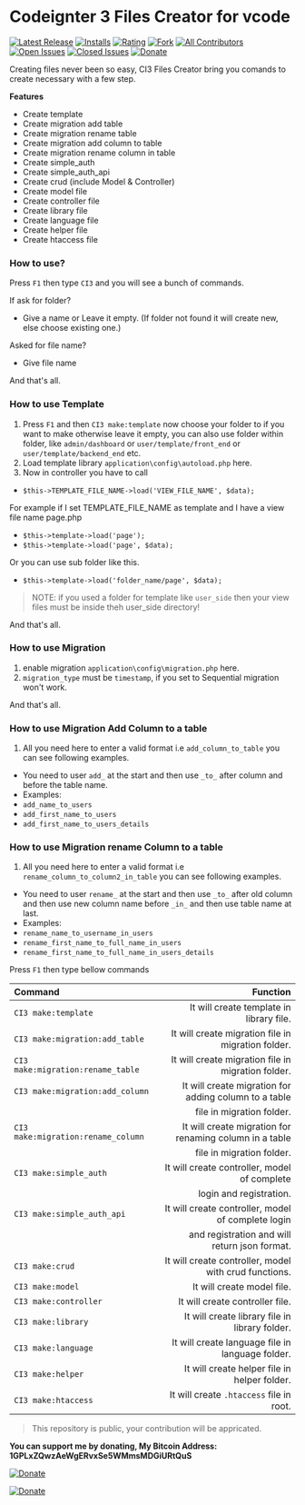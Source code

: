 # Codeignter 3 Files Creator for vcode
[![Latest Release](https://vsmarketplacebadge.apphb.com/version-short/SyedMuradAliShah.codeigniter-3-files-creator.svg)](https://marketplace.visualstudio.com/items?itemName=SyedMuradAliShah.codeigniter-3-files-creator)
[![Installs](https://vsmarketplacebadge.apphb.com/installs-short/SyedMuradAliShah.codeigniter-3-files-creator.svg)](https://marketplace.visualstudio.com/items?itemName=SyedMuradAliShah.codeigniter-3-files-creator)
[![Rating](https://vsmarketplacebadge.apphb.com/rating-short/SyedMuradAliShah.codeigniter-3-files-creator.svg)](https://marketplace.visualstudio.com/items?itemName=SyedMuradAliShah.codeigniter-3-files-creator#review-details)
[![Fork](https://img.shields.io/github/forks/SyedMuradAliShah/codeigniter-3-files-creator.svg)](https://github.com/SyedMuradAliShah/codeigniter-3-files-creator)
[![All Contributors](https://img.shields.io/badge/all_contributors-0-blue.svg?style=flat)](https://github.com/SyedMuradAliShah/codeigniter-3-files-creator#contributors)
[![Open Issues](https://img.shields.io/github/issues-raw/SyedMuradAliShah/codeigniter-3-files-creator.svg?style=flat)](https://github.com/SyedMuradAliShah/codeigniter-3-files-creator/issues?q=is%3Aissue+is%3Aopen)
[![Closed Issues](https://img.shields.io/github/issues-closed-raw/SyedMuradAliShah/codeigniter-3-files-creator.svg?style=flat)](https://github.com/SyedMuradAliShah/codeigniter-3-files-creator/issues?q=is%3Aissue+is%3Aclosed)
[![Donate](https://img.shields.io/liberapay/patrons/SyedMuradAliShah.svg?style=flat)](https://liberapay.com/SyedMuradAliShah/donate)



Creating files never been so easy, CI3 Files Creator bring you comands to create necessary with a few step.

**Features**
- Create template
- Create migration add table
- Create migration rename table
- Create migration add column to table
- Create migration rename column in table
- Create simple_auth
- Create simple_auth_api
- Create crud (include Model & Controller)
- Create model file
- Create controller file
- Create library file
- Create language file
- Create helper file
- Create htaccess file

### How to use?
Press `F1` then type `CI3` and you will see a bunch of commands.

If ask for folder?
- Give a name or Leave it empty. (If folder not found it will create new, else choose existing one.)

Asked for file name?
- Give file name

And that's all.

### How to use Template
1. Press `F1` and then `CI3 make:template` now choose your folder to if you want to make otherwise leave it empty, you can also use folder within folder, like `admin/dashboard` or `user/template/front_end` or `user/template/backend_end` etc.
2. Load template library `application\config\autoload.php` here.
3. Now in controller you have to call 
- `$this->TEMPLATE_FILE_NAME->load('VIEW_FILE_NAME', $data);`

For example if I set TEMPLATE_FILE_NAME as template and I have a view file name page.php
- `$this->template->load('page');`
- `$this->template->load('page', $data);`

Or you can use sub folder like this. 
- `$this->template->load('folder_name/page', $data);`

> NOTE: if you used a folder for template like `user_side` then your view files must be inside theh user_side directory!

And that's all.


### How to use Migration
1. enable migration `application\config\migration.php` here.
2. `migration_type` must be `timestamp`, if you set to Sequential migration won't work.

And that's all.

### How to use Migration Add Column to a table
1. All you need here to enter a valid format i.e `add_column_to_table` you can see following examples.
- You need to user `add_` at the start and then use `_to_` after column and before the table name. 
- Examples:
- `add_name_to_users`
- `add_first_name_to_users`
- `add_first_name_to_users_details`


### How to use Migration rename Column to a table
1. All you need here to enter a valid format i.e `rename_column_to_column2_in_table` you can see following examples.
- You need to user `rename_` at the start and then use `_to_` after old column and then use new column name before `_in_` and then use table name at last. 
- Examples:
- `rename_name_to_username_in_users`
- `rename_first_name_to_full_name_in_users`
- `rename_first_name_to_full_name_in_users_details`


Press `F1` then type bellow commands

| Command                            |                                                Function |
| :--------------------------------- | ------------------------------------------------------: |
| `CI3 make:template`                |                It will create template in library file. |
| `CI3 make:migration:add_table`     |      It will create migration file in migration folder. |
| `CI3 make:migration:rename_table`  |      It will create migration file in migration folder. |
| `CI3 make:migration:add_column`    |   It will create migration for adding column to a table |
|                                    |                               file in migration folder. |
| `CI3 make:migration:rename_column` | It will create migration for renaming column in a table |
|                                    |                               file in migration folder. |
| `CI3 make:simple_auth`             |            It will create controller, model of complete |
|                                    |                                 login and registration. |
| `CI3 make:simple_auth_api`         |      It will create controller, model of complete login |
|                                    |           and registration and will return json format. |
| `CI3 make:crud`                    |   It will create controller, model with crud functions. |
| `CI3 make:model`                   |                              It will create model file. |
| `CI3 make:controller`              |                         It will create controller file. |
| `CI3 make:library`                 |          It will create library file in library folder. |
| `CI3 make:language`                |        It will create language file in language folder. |
| `CI3 make:helper`                  |            It will create helper file in helper folder. |
| `CI3 make:htaccess`                |                It will create `.htaccess` file in root. |



> This repository is public, your contribution will be appricated.


**You can support me by donating, My Bitcoin Address: 1GPLxZQwzAeWgERvxSe5WMmsMDGiURtQuS**

[![Donate](https://i.imgur.com/W6ggNR5.png)](http://bitcoin:1GPLxZQwzAeWgERvxSe5WMmsMDGiURtQuS)

[![Donate](https://i.imgur.com/2v7VgCu.png)](http://bitcoin:1GPLxZQwzAeWgERvxSe5WMmsMDGiURtQuS)